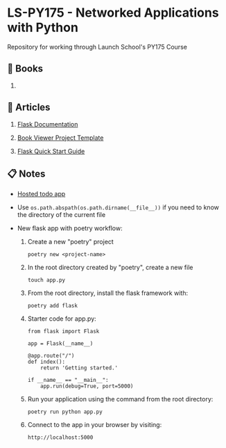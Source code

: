 # LS-PY175 - Networked Applications with Python
Repository for working through Launch School's PY175 Course

## :green_book: Books
1. 

## :memo: Articles
1. [Flask Documentation](https://flask.palletsprojects.com/en/stable/)

1. [Book Viewer Project Template](https://dicf9ht99spz0.cloudfront.net/py175/zips/book_viewer_starter.zip)

1. [Flask Quick Start Guide](https://launchschool.com/gists/b1fd339b)

## :clipboard: Notes
- [Hosted todo app](https://ls-170-sinatra-todos.herokuapp.com/)

- Use `os.path.abspath(os.path.dirname(__file__))` if you need to know the directory of the current file

- New flask app with poetry workflow:


    1. Create a new "poetry" project 

        ```
        poetry new <project-name>
        ```

    1. In the root directory created by "poetry", create a new file

        ```
        touch app.py
        ```

    1. From the root directory, install the flask framework with:
        
        ```
        poetry add flask
        ```

    1. Starter code for app.py:

        ```
        from flask import Flask

        app = Flask(__name__)

        @app.route("/")
        def index():
            return 'Getting started.'

        if __name__ == "__main__":
            app.run(debug=True, port=5000)
        ```

    1. Run your application using the command from the root directory:
        
        ```
        poetry run python app.py
        ```

    1. Connect to the app in your browser by visiting:
        
        ```
        http://localhost:5000
        ```
